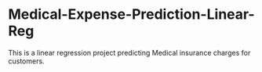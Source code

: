 # Medical-Expense-Prediction-Linear-Reg

This is a linear regression project predicting Medical insurance charges for customers.

